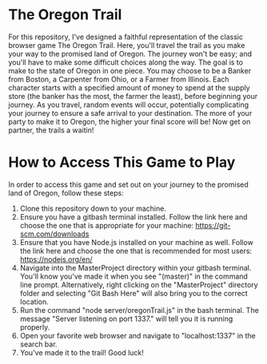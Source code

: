 # The Oregon Trail
For this repository, I've designed a faithful representation of the classic browser game The Oregon Trail. Here, you'll travel the trail as you make your way to the promised land of Oregon. The journey won't be easy; and you'll have to make some difficult choices along the way. The goal is to make to the state of Oregon in one piece. You may choose to be a Banker from Boston, a Carpenter from Ohio, or a Farmer from Illinois. Each character starts with a specified amount of money to spend at the supply store (the banker has the most, the farmer the least), before beginning your journey. As you travel, random events will occur, potentially complicating your journey to ensure a safe arrival to your destination. The more of your party to make it to Oregon, the higher your final score will be! Now get on partner, the trails a waitin!

# How to Access This Game to Play
In order to access this game and set out on your journey to the promised land of Oregon, follow these steps:
1. Clone this repository down to your machine.
2. Ensure you have a gitbash terminal installed. Follow the link here and choose the one that is appropriate for your machine: https://git-scm.com/downloads
3. Ensure that you have Node.js installed on your machine as well. Follow the link here and choose the one that is recommended for most users: https://nodejs.org/en/
4. Navigate into the MasterProject directory within your gitbash terminal. You'll know you've made it when you see "(master)" in the command line prompt. Alternatively, right clicking on the "MasterProject" directory folder and selecting "Git Bash Here" will also bring you to the correct location.
5. Run the command "node server/oregonTrail.js" in the bash terminal. The message "Server listening on port 1337." will tell you it is running properly.
6. Open your favorite web browser and navigate to "localhost:1337" in the search bar.
7. You've made it to the trail! Good luck!
